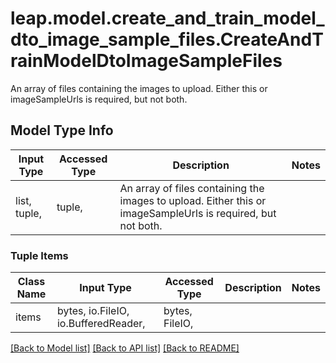 # leap.model.create_and_train_model_dto_image_sample_files.CreateAndTrainModelDtoImageSampleFiles

An array of files containing the images to upload. Either this or imageSampleUrls is required, but not both.

## Model Type Info
Input Type | Accessed Type | Description | Notes
------------ | ------------- | ------------- | -------------
list, tuple,  | tuple,  | An array of files containing the images to upload. Either this or imageSampleUrls is required, but not both. | 

### Tuple Items
Class Name | Input Type | Accessed Type | Description | Notes
------------- | ------------- | ------------- | ------------- | -------------
items | bytes, io.FileIO, io.BufferedReader,  | bytes, FileIO,  |  | 

[[Back to Model list]](../../README.md#documentation-for-models) [[Back to API list]](../../README.md#documentation-for-api-endpoints) [[Back to README]](../../README.md)

